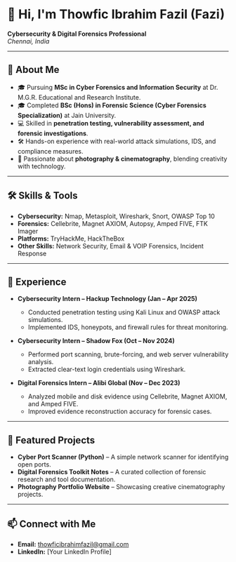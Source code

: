 # 👋 Hi, I'm Thowfic Ibrahim Fazil (Fazi)

**Cybersecurity & Digital Forensics Professional**  
_Chennai, India_  

---

## 🚀 About Me
- 🎓 Pursuing **MSc in Cyber Forensics and Information Security** at Dr. M.G.R. Educational and Research Institute.  
- 🎓 Completed **BSc (Hons) in Forensic Science (Cyber Forensics Specialization)** at Jain University.  
- 💻 Skilled in **penetration testing, vulnerability assessment, and forensic investigations**.  
- 🛠 Hands-on experience with real-world attack simulations, IDS, and compliance measures.  
- 🎥 Passionate about **photography & cinematography**, blending creativity with technology.

---

## 🛠 Skills & Tools
- **Cybersecurity:** Nmap, Metasploit, Wireshark, Snort, OWASP Top 10  
- **Forensics:** Cellebrite, Magnet AXIOM, Autopsy, Amped FIVE, FTK Imager  
- **Platforms:** TryHackMe, HackTheBox  
- **Other Skills:** Network Security, Email & VOIP Forensics, Incident Response  

---

## 💼 Experience
- **Cybersecurity Intern – Hackup Technology (Jan – Apr 2025)**  
  - Conducted penetration testing using Kali Linux and OWASP attack simulations.  
  - Implemented IDS, honeypots, and firewall rules for threat monitoring.

- **Cybersecurity Intern – Shadow Fox (Oct – Nov 2024)**  
  - Performed port scanning, brute-forcing, and web server vulnerability analysis.  
  - Extracted clear-text login credentials using Wireshark.

- **Digital Forensics Intern – Alibi Global (Nov – Dec 2023)**  
  - Analyzed mobile and disk evidence using Cellebrite, Magnet AXIOM, and Amped FIVE.  
  - Improved evidence reconstruction accuracy for forensic cases.

---

## 📌 Featured Projects
- **Cyber Port Scanner (Python)** – A simple network scanner for identifying open ports.  
- **Digital Forensics Toolkit Notes** – A curated collection of forensic research and tool documentation.  
- **Photography Portfolio Website** – Showcasing creative cinematography projects.

---

## 📫 Connect with Me
- **Email:** thowficibrahimfazil@gmail.com  
- **LinkedIn:** [Your LinkedIn Profile]    


<!---
ThowficFazil/ThowficFazil is a ✨ special ✨ repository because its `README.md` (this file) appears on your GitHub profile.
You can click the Preview link to take a look at your changes.
--->
